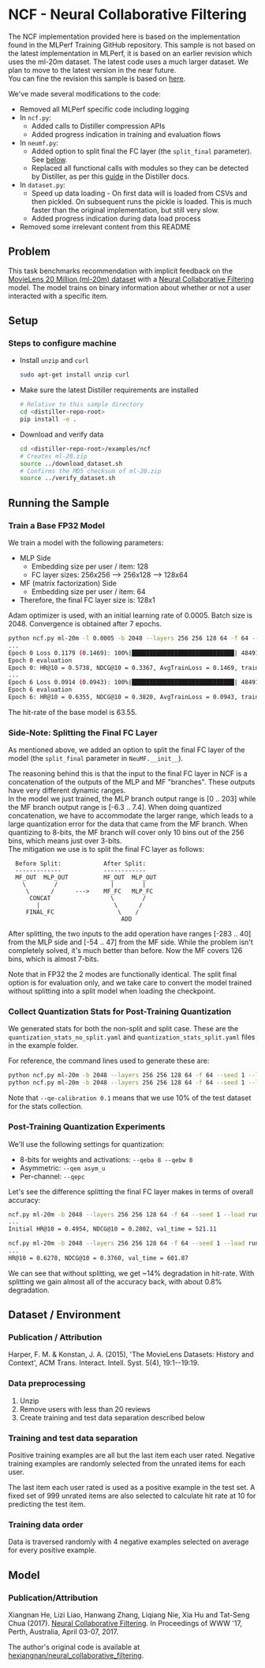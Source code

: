 # NCF - Neural Collaborative Filtering

The NCF implementation provided here is based on the implementation found in the MLPerf Training GitHub repository.
This sample is not based on the latest implementation in MLPerf, it is based on an earlier revision which uses the ml-20m dataset. The latest code uses a much larger dataset. We plan to move to the latest version in the near future.  
You can fine the revision this sample is based on [here](https://github.com/mlperf/training/tree/fe17e837ed12974d15c86d5173fe8f2c188434d5/recommendation/pytorch).

We've made several modifications to the code:
* Removed all MLPerf specific code including logging
* In `ncf.py`:
  * Added calls to Distiller compression APIs
  * Added progress indication in training and evaluation flows
* In `neumf.py`:
  * Added option to split final the FC layer (the `split_final` parameter). See [below](#side-note-splitting-the-final-fc-layer).
  * Replaced all functional calls with modules so they can be detected by Distiller, as per this [guide](https://nervanasystems.github.io/distiller/prepare_model_quant.html) in the Distiller docs.
* In `dataset.py`:
  * Speed up data loading - On first data will is loaded from CSVs and then pickled. On subsequent runs the pickle is loaded. This is much faster than the original implementation, but still very slow.
  * Added progress indication during data load process
* Removed some irrelevant content from this README

## Problem

This task benchmarks recommendation with implicit feedback on the [MovieLens 20 Million (ml-20m) dataset](https://grouplens.org/datasets/movielens/20m/) with a [Neural Collaborative Filtering](http://dl.acm.org/citation.cfm?id=3052569) model.
The model trains on binary information about whether or not a user interacted with a specific item.

## Setup

### Steps to configure machine

* Install `unzip` and `curl`

  ```bash
  sudo apt-get install unzip curl
  ```

* Make sure the latest Distiller requirements are installed

  ```bash
  # Relative to this sample directory
  cd <distiller-repo-root>
  pip install -e .
  ```

* Download and verify data

  ```bash
  cd <distiller-repo-root>/examples/ncf
  # Creates ml-20.zip
  source ../download_dataset.sh
  # Confirms the MD5 checksum of ml-20.zip
  source ../verify_dataset.sh
  ```

## Running the Sample

### Train a Base FP32 Model

We train a model with the following parameters:

* MLP Side
  * Embedding size per user / item: 128
  * FC layer sizes: 256x256 --> 256x128 --> 128x64
* MF (matrix factorization) Side
  * Embedding size per user / item: 64
* Therefore, the final FC layer size is: 128x1

Adam optimizer is used, with an initial learning rate of 0.0005. Batch size is 2048. Convergence is obtained after 7 epochs.

```bash
python ncf.py ml-20m -l 0.0005 -b 2048 --layers 256 256 128 64 -f 64 --seed 1 --processes 10 -o run/neumf/base_fp32
...
Epoch 0 Loss 0.1179 (0.1469): 100%|█████████████████████████████| 48491/48491 [07:04<00:00, 114.23it/s]
Epoch 0 evaluation
Epoch 0: HR@10 = 0.5738, NDCG@10 = 0.3367, AvgTrainLoss = 0.1469, train_time = 424.52, val_time = 47.04
...
Epoch 6 Loss 0.0914 (0.0943): 100%|█████████████████████████████| 48491/48491 [06:47<00:00, 118.90it/s]
Epoch 6 evaluation
Epoch 6: HR@10 = 0.6355, NDCG@10 = 0.3820, AvgTrainLoss = 0.0943, train_time = 407.84, val_time = 62.99
```

The hit-rate of the base model is 63.55.

### Side-Note: Splitting the Final FC Layer

As mentioned above, we added an option to split the final FC layer of the model (the `split_final` parameter in `NeuMF.__init__`).

The reasoning behind this is that the input to the final FC layer in NCF is a concatenation of the outputs of the MLP and MF "branches". These outputs have very different dynamic ranges.  
In the model we just trained, the MLP branch output range is [0 .. 203] while the MF branch output range is [-6.3 .. 7.4]. When doing quantized concatenation, we have to accommodate the larger range, which leads to a large quantization error for the data that came from the MF branch. When quantizing to 8-bits, the MF branch will cover only 10 bins out of the 256 bins, which means just over 3-bits.  
The mitigation we use is to split the final FC layer as follows:

```
  Before Split:            After Split:
  -------------            ------------
  MF_OUT  MLP_OUT          MF_OUT  MLP_OUT
    \        /               |        |
     \      /      --->    MF_FC   MLP_FC
      CONCAT                 \        /
        |                     \      /
     FINAL_FC                  \    /
                                ADD
```
After splitting, the two inputs to the add operation have ranges [-283 .. 40] from the MLP side and [-54 .. 47] from the MF side. While the problem isn't completely solved, it's much better than before. Now the MF covers 126 bins, which is almost 7-bits.

Note that in FP32 the 2 modes are functionally identical. The split final option is for evaluation only, and we take care to convert the model trained without splitting into a split model when loading the checkpoint. 

### Collect Quantization Stats for Post-Training Quantization

We generated stats for both the non-split and split case. These are the `quantization_stats_no_split.yaml` and `quantization_stats_split.yaml` files in the example folder.

For reference, the command lines used to generate these are:

```bash
python ncf.py ml-20m -b 2048 --layers 256 256 128 64 -f 64 --seed 1 --load run/neumf/base_fp32/best.pth.tar --qe-calibration 0.1
python ncf.py ml-20m -b 2048 --layers 256 256 128 64 -f 64 --seed 1 --load run/neumf/base_fp32/best.pth.tar --qe-calibration 0.1 --split-final
```
Note that `--qe-calibration 0.1` means that we use 10% of the test dataset for the stats collection.

### Post-Training Quantization Experiments

We'll use the following settings for quantization:

* 8-bits for weights and activations: `--qeba 8 --qebw 8`
* Asymmetric: `--qem asym_u`
* Per-channel: `--qepc`

Let's see the difference splitting the final FC layer makes in terms of overall accuracy:

```bash
ncf.py ml-20m -b 2048 --layers 256 256 128 64 -f 64 --seed 1 --load run/neumf/base_fp32/best.pth.tar --evaluate --quantize-eval --qeba 8 --qebw 8 --qem asym_u --qepc --qe-stats-file quantization_stats_no_split.yaml
...
Initial HR@10 = 0.4954, NDCG@10 = 0.2802, val_time = 521.11
```

```bash
ncf.py ml-20m -b 2048 --layers 256 256 128 64 -f 64 --seed 1 --load run/neumf/base_fp32/best.pth.tar --evaluate --quantize-eval --qeba 8 --qebw 8 --qem asym_u --qepc --split-final --qe-stats-file quantization_stats_split.yaml
...
HR@10 = 0.6278, NDCG@10 = 0.3760, val_time = 601.87
```

We can see that without splitting, we get ~14% degradation in hit-rate. With splitting we gain almost all of the accuracy back, with about 0.8% degradation.

## Dataset / Environment

### Publication / Attribution

Harper, F. M. & Konstan, J. A. (2015), 'The MovieLens Datasets: History and Context', ACM Trans. Interact. Intell. Syst. 5(4), 19:1--19:19.

### Data preprocessing

1. Unzip
2. Remove users with less than 20 reviews
3. Create training and test data separation described below

### Training and test data separation

Positive training examples are all but the last item each user rated.
Negative training examples are randomly selected from the unrated items for each user.

The last item each user rated is used as a positive example in the test set.
A fixed set of 999 unrated items are also selected to calculate hit rate at 10 for predicting the test item.

### Training data order

Data is traversed randomly with 4 negative examples selected on average for every positive example.

## Model

### Publication/Attribution

Xiangnan He, Lizi Liao, Hanwang Zhang, Liqiang Nie, Xia Hu and Tat-Seng Chua (2017). [Neural Collaborative Filtering](http://dl.acm.org/citation.cfm?id=3052569). In Proceedings of WWW '17, Perth, Australia, April 03-07, 2017.

The author's original code is available at [hexiangnan/neural_collaborative_filtering](https://github.com/hexiangnan/neural_collaborative_filtering).
